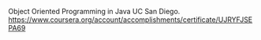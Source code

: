 Object Oriented Programming in Java UC San Diego.
https://www.coursera.org/account/accomplishments/certificate/UJRYFJSEPA69 